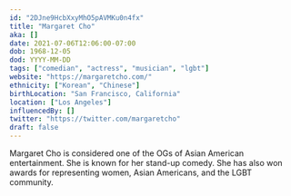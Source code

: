 ```yaml
---
id: "2DJne9HcbXxyMhO5pAVMKu0n4fx"
title: "Margaret Cho"
aka: []
date: 2021-07-06T12:06:00-07:00
dob: 1968-12-05
dod: YYYY-MM-DD
tags: ["comedian", "actress", "musician", "lgbt"]
website: "https://margaretcho.com/"
ethnicity: ["Korean", "Chinese"]
birthLocation: "San Francisco, California"
location: ["Los Angeles"]
influencedBy: []
twitter: "https://twitter.com/margaretcho"
draft: false
---
```


Margaret Cho is considered one of the OGs of Asian American entertainment. She
is known for her stand-up comedy. She has also won awards for representing
women, Asian Americans, and the LGBT community.
